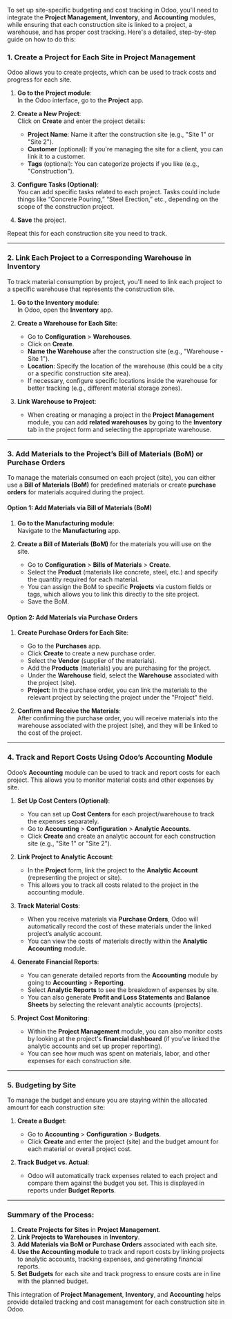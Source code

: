 To set up site-specific budgeting and cost tracking in Odoo, you'll need to integrate the **Project Management**, **Inventory**, and **Accounting** modules, while ensuring that each construction site is linked to a project, a warehouse, and has proper cost tracking. Here's a detailed, step-by-step guide on how to do this:

### 1. **Create a Project for Each Site in Project Management**
Odoo allows you to create projects, which can be used to track costs and progress for each site.

1. **Go to the Project module**:  
   In the Odoo interface, go to the **Project** app.

2. **Create a New Project**:  
   Click on **Create** and enter the project details:
   - **Project Name**: Name it after the construction site (e.g., "Site 1" or "Site 2").
   - **Customer** (optional): If you're managing the site for a client, you can link it to a customer.
   - **Tags** (optional): You can categorize projects if you like (e.g., "Construction").

3. **Configure Tasks (Optional)**:  
   You can add specific tasks related to each project. Tasks could include things like “Concrete Pouring,” “Steel Erection,” etc., depending on the scope of the construction project.

4. **Save** the project.

Repeat this for each construction site you need to track.

---

### 2. **Link Each Project to a Corresponding Warehouse in Inventory**
To track material consumption by project, you'll need to link each project to a specific warehouse that represents the construction site.

1. **Go to the Inventory module**:  
   In Odoo, open the **Inventory** app.

2. **Create a Warehouse for Each Site**:  
   - Go to **Configuration** > **Warehouses**.
   - Click on **Create**.
   - **Name the Warehouse** after the construction site (e.g., "Warehouse - Site 1").
   - **Location**: Specify the location of the warehouse (this could be a city or a specific construction site area).
   - If necessary, configure specific locations inside the warehouse for better tracking (e.g., different material storage zones).

3. **Link Warehouse to Project**:  
   - When creating or managing a project in the **Project Management** module, you can add **related warehouses** by going to the **Inventory** tab in the project form and selecting the appropriate warehouse.

---

### 3. **Add Materials to the Project’s Bill of Materials (BoM) or Purchase Orders**
To manage the materials consumed on each project (site), you can either use a **Bill of Materials (BoM)** for predefined materials or create **purchase orders** for materials acquired during the project.

#### Option 1: **Add Materials via Bill of Materials (BoM)**

1. **Go to the Manufacturing module**:  
   Navigate to the **Manufacturing** app.

2. **Create a Bill of Materials (BoM)** for the materials you will use on the site.
   - Go to **Configuration** > **Bills of Materials** > **Create**.
   - Select the **Product** (materials like concrete, steel, etc.) and specify the quantity required for each material.
   - You can assign the BoM to specific **Projects** via custom fields or tags, which allows you to link this directly to the site project.
   - Save the BoM.

#### Option 2: **Add Materials via Purchase Orders**

1. **Create Purchase Orders for Each Site**:  
   - Go to the **Purchases** app.
   - Click **Create** to create a new purchase order.
   - Select the **Vendor** (supplier of the materials).
   - Add the **Products** (materials) you are purchasing for the project.
   - Under the **Warehouse** field, select the **Warehouse** associated with the project (site).
   - **Project**: In the purchase order, you can link the materials to the relevant project by selecting the project under the "Project" field.
   
2. **Confirm and Receive the Materials**:  
   After confirming the purchase order, you will receive materials into the warehouse associated with the project (site), and they will be linked to the cost of the project.

---

### 4. **Track and Report Costs Using Odoo’s Accounting Module**
Odoo’s **Accounting** module can be used to track and report costs for each project. This allows you to monitor material costs and other expenses by site.

1. **Set Up Cost Centers (Optional)**:  
   - You can set up **Cost Centers** for each project/warehouse to track the expenses separately.
   - Go to **Accounting** > **Configuration** > **Analytic Accounts**.
   - Click **Create** and create an analytic account for each construction site (e.g., "Site 1" or "Site 2").
   
2. **Link Project to Analytic Account**:
   - In the **Project** form, link the project to the **Analytic Account** (representing the project or site).
   - This allows you to track all costs related to the project in the accounting module.
   
3. **Track Material Costs**:
   - When you receive materials via **Purchase Orders**, Odoo will automatically record the cost of these materials under the linked project’s analytic account.
   - You can view the costs of materials directly within the **Analytic Accounting** module.

4. **Generate Financial Reports**:  
   - You can generate detailed reports from the **Accounting** module by going to **Accounting** > **Reporting**.
   - Select **Analytic Reports** to see the breakdown of expenses by site.
   - You can also generate **Profit and Loss Statements** and **Balance Sheets** by selecting the relevant analytic accounts (projects).

5. **Project Cost Monitoring**:
   - Within the **Project Management** module, you can also monitor costs by looking at the project's **financial dashboard** (if you’ve linked the analytic accounts and set up proper reporting).
   - You can see how much was spent on materials, labor, and other expenses for each construction site.

---

### 5. **Budgeting by Site**
To manage the budget and ensure you are staying within the allocated amount for each construction site:

1. **Create a Budget**:  
   - Go to **Accounting** > **Configuration** > **Budgets**.
   - Click **Create** and enter the project (site) and the budget amount for each material or overall project cost.
   
2. **Track Budget vs. Actual**:  
   - Odoo will automatically track expenses related to each project and compare them against the budget you set. This is displayed in reports under **Budget Reports**.

---

### Summary of the Process:
1. **Create Projects for Sites** in **Project Management**.
2. **Link Projects to Warehouses** in **Inventory**.
3. **Add Materials via BoM or Purchase Orders** associated with each site.
4. **Use the Accounting module** to track and report costs by linking projects to analytic accounts, tracking expenses, and generating financial reports.
5. **Set Budgets** for each site and track progress to ensure costs are in line with the planned budget.

This integration of **Project Management**, **Inventory**, and **Accounting** helps provide detailed tracking and cost management for each construction site in Odoo.
